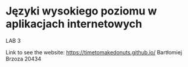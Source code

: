 # Języki wysokiego poziomu w aplikacjach internetowych
LAB 3

Link to see the website: https://timetomakedonuts.github.io/
Bartłomiej Brzoza 20434
